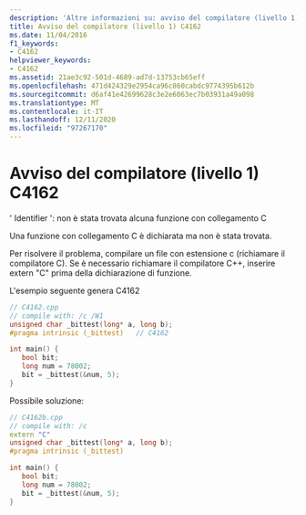 ```yaml
---
description: 'Altre informazioni su: avviso del compilatore (livello 1) C4162'
title: Avviso del compilatore (livello 1) C4162
ms.date: 11/04/2016
f1_keywords:
- C4162
helpviewer_keywords:
- C4162
ms.assetid: 21ae3c92-501d-4689-ad7d-13753cb65eff
ms.openlocfilehash: 471d424329e2954ca96c860cabdc9774395b612b
ms.sourcegitcommit: d6af41e42699628c3e2e6063ec7b03931a49a098
ms.translationtype: MT
ms.contentlocale: it-IT
ms.lasthandoff: 12/11/2020
ms.locfileid: "97267170"
---
```

# <a name="compiler-warning-level-1-c4162"></a>Avviso del compilatore (livello 1) C4162

' Identifier ': non è stata trovata alcuna funzione con collegamento C

Una funzione con collegamento C è dichiarata ma non è stata trovata.

Per risolvere il problema, compilare un file con estensione c (richiamare il compilatore C).  Se è necessario richiamare il compilatore C++, inserire extern "C" prima della dichiarazione di funzione.

L'esempio seguente genera C4162

```cpp
// C4162.cpp
// compile with: /c /W1
unsigned char _bittest(long* a, long b);
#pragma intrinsic (_bittest)   // C4162

int main() {
   bool bit;
   long num = 78002;
   bit = _bittest(&num, 5);
}
```

Possibile soluzione:

```cpp
// C4162b.cpp
// compile with: /c
extern "C"
unsigned char _bittest(long* a, long b);
#pragma intrinsic (_bittest)

int main() {
   bool bit;
   long num = 78002;
   bit = _bittest(&num, 5);
}
```
